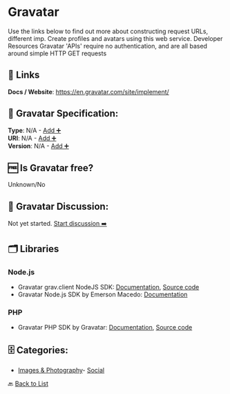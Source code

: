 # Gravatar

Use the links below to find out more about constructing request URLs, different imp. Create profiles and avatars using this web service. Developer Resources Gravatar 'APIs' require no authentication, and are all based around simple HTTP GET requests

##  🔗 Links
**Docs / Website**: https://en.gravatar.com/site/implement/

## 🧬 Gravatar Specification:
**Type**: N/A - [Add ➕](https://github.com/apis-list/apis-list/edit/main/apis/gravatar/gravatar.yaml)  
**URI**: N/A - [Add ➕](https://github.com/apis-list/apis-list/edit/main/apis/gravatar/gravatar.yaml)  
**Version**: N/A - [Add ➕](https://github.com/apis-list/apis-list/edit/main/apis/gravatar/gravatar.yaml)

## 🆓 Is Gravatar free?
 Unknown/No 

## 💬 Gravatar Discussion:
Not yet started. [Start discussion ➡️](https://github.com/apis-list/apis-list/discussions/new)

## 🗂️ Libraries
### Node.js
- Gravatar grav.client NodeJS SDK: [Documentation](https://github.com/mrtillman/grav.client), [Source code](https://www.npmjs.com/package/grav.client)
- Gravatar Node.js SDK by Emerson Macedo: [Documentation](https://github.com/emerleite/node-gravatar)
### PHP
- Gravatar PHP SDK by Gravatar: [Documentation](https://en.gravatar.com/site/implement/), [Source code](http://www.phpclasses.org/package/5700-PHP-Send-requests-to-the-Gravatar-API-about-images.html)


## 🗄️ Categories:
- [Images & Photography](https://github.com/apis-list/apis-list#images--photography-)- [Social](https://github.com/apis-list/apis-list#social-)

🔙  [Back to List](https://github.com/apis-list/apis-list)
